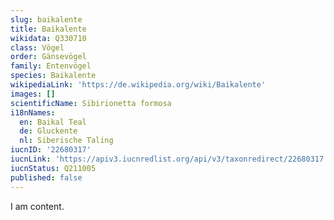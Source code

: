 ```yaml
---
slug: baikalente
title: Baikalente
wikidata: Q330710
class: Vögel
order: Gänsevögel
family: Entenvögel
species: Baikalente
wikipediaLink: 'https://de.wikipedia.org/wiki/Baikalente'
images: []
scientificName: Sibirionetta formosa
i18nNames:
  en: Baikal Teal
  de: Gluckente
  nl: Siberische Taling
iucnID: '22680317'
iucnLink: 'https://apiv3.iucnredlist.org/api/v3/taxonredirect/22680317'
iucnStatus: Q211005
published: false
---
```


I am content.
